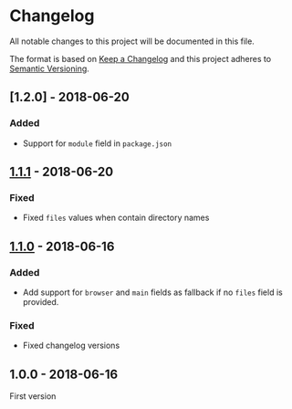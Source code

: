 # Changelog

All notable changes to this project will be documented in this file.

The format is based on [Keep a Changelog](http://keepachangelog.com/) 
and this project adheres to [Semantic Versioning](http://semver.org/).

## [1.2.0] - 2018-06-20

### Added

- Support for `module` field in `package.json`

## [1.1.1] - 2018-06-20

### Fixed

- Fixed `files` values when contain directory names

## [1.1.0] - 2018-06-16

### Added

- Add support for `browser` and `main` fields as fallback if no `files` field is provided.

### Fixed

- Fixed changelog versions

## 1.0.0 - 2018-06-16

First version


[1.1.1]: https://github.com/oscarotero/browser-assets/compare/v1.1.0...v1.1.1
[1.1.0]: https://github.com/oscarotero/browser-assets/compare/v1.0.0...v1.1.0
